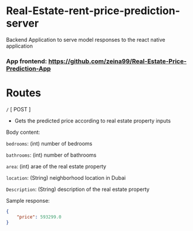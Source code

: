 # Real-Estate-rent-price-prediction-server

Backend Application to serve model responses to the react native application

### App frontend: https://github.com/zeina99/Real-Estate-Price-Prediction-App


# Routes
`/` [ POST ] 

-  Gets the predicted price according to real estate property inputs 

Body content: 

`bedrooms`: (int) number of bedrooms

`bathrooms`: (int) number of bathrooms

`area`: (int) arae of the real estate property

`location`: (String) neighborhood location in Dubai 

`Description`: (String) description of the real estate property 



Sample response: 
```json
{
    "price": 593299.0
}
  ```
